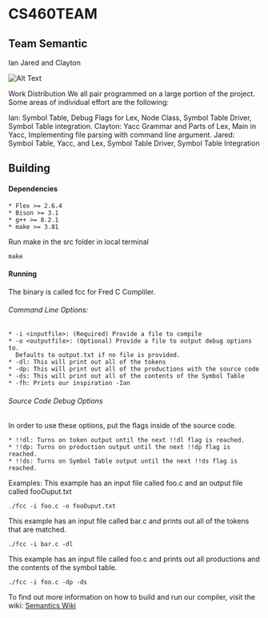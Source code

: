 # CS460TEAM
## Team Semantic

Ian Jared and Clayton

![Alt Text](https://78.media.tumblr.com/cd6bf1ff5b7e508c78dd8522c52cc766/tumblr_op2o49oV6g1tzqospo1_500.gif)

Work Distribution
We all pair programmed on a large portion of the project. Some areas of
individual effort are the following:

Ian: Symbol Table, Debug Flags for Lex, Node Class, Symbol Table Driver, Symbol
Table integration.
Clayton: Yacc Grammar and Parts of Lex, Main in Yacc, Implementing file parsing
with command line argument.
Jared: Symbol Table, Yacc, and Lex, Symbol Table Driver, Symbol Table
Integration

## Building
#### Dependencies
    * Flex >= 2.6.4
    * Bison >= 3.1
    * g++ >= 8.2.1
    * make >= 3.81
Run make in the src folder in local terminal
```
make
```
#### Running
The binary is called fcc for Fred C Compliler.
###### Command Line Options:
    * -i <inputfile>: (Required) Provide a file to compile
    * -o <outputfile>: (Optional) Provide a file to output debug options to.
      Defaults to output.txt if no file is provided.
    * -dl: This will print out all of the tokens
    * -dp: This will print out all of the productions with the source code
    * -ds: This will print out all of the contents of the Symbol Table
    * -fh: Prints our inspiration -Ian

###### Source Code Debug Options
In order to use these options, put the flags inside of the source code.

    * !!dl: Turns on token output until the next !!dl flag is reached.
    * !!dp: Turns on production output until the next !!dp flag is reached.
    * !!ds: Turns on Symbol Table output until the next !!ds flag is reached.

Examples:
This example has an input file called foo.c and an output file called
fooOuput.txt
```
./fcc -i foo.c -o fooOuput.txt
```
This example has an input file called bar.c and prints out all of the tokens
that are matched.
```
./fcc -i bar.c -dl

```
This example has an input file called foo.c and prints out all productions and
the contents of the symbol table.
```
./fcc -i foo.c -dp -ds
```

To find out more information on how to build and run our compiler, visit the wiki: [Semantics Wiki](https://github.com/iagrant/CS460TEAM/wiki)
